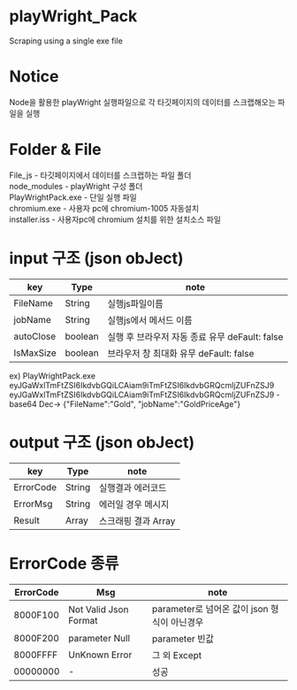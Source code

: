 # playWright_Pack
Scraping using a single exe file

# Notice
Node을 활용한 playWright 실행파일으로 각 타깃페이지의 데이터를 스크랩해오는 파일을 실행

# Folder & File
File_js - 타깃페이지에서 데이터를 스크랩하는 파일 폴더<br/>
node_modules - playWright 구성 폴더<br/>
PlayWrightPack.exe - 단일 실행 파일<br/>
chromium.exe - 사용자 pc에 chromium-1005 자동설치<br/>
installer.iss - 사용자pc에 chromium 설치를 위한 설치소스 파일<br/>

# input 구조 (json obJect) 
| key | Type | note |
| --- | --- | --- |
| FileName | String | 실행js파일이름 |
| jobName | String | 실행js에서 메서드 이름 |
| autoClose | boolean | 실행 후 브라우저 자동 종료 유무 deFault: false |
| IsMaxSize | boolean | 브라우저 창 최대화 유무 deFault: false  |

ex) PlayWrightPack.exe eyJGaWxlTmFtZSI6IkdvbGQiLCAiam9iTmFtZSI6IkdvbGRQcmljZUFnZSJ9<br/>
eyJGaWxlTmFtZSI6IkdvbGQiLCAiam9iTmFtZSI6IkdvbGRQcmljZUFnZSJ9 -base64 Dec-> {"FileName":"Gold", "jobName":"GoldPriceAge"}

# output 구조 (json obJect) 
| key | Type | note |
| --- | --- | --- |
| ErrorCode | String | 실행결과 에러코드 |
| ErrorMsg | String | 에러일 경우 메시지 |
| Result | Array | 스크래핑 결과 Array |

# ErrorCode 종류
| ErrorCode | Msg | note |
| --- | --- | --- |
| 8000F100 | Not Valid Json Format | parameter로 넘어온 값이 json 형식이 아닌경우 |
| 8000F200 | parameter Null | parameter 빈값 |
| 8000FFFF | UnKnown Error | 그 외 Except|
| 00000000 | - | 성공 |
